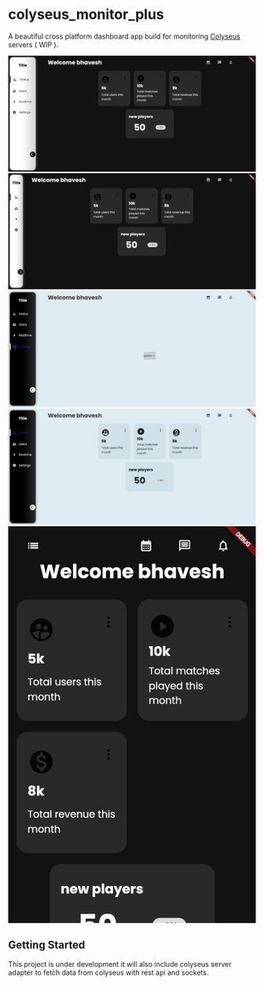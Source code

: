 # colyseus_monitor_plus

 A beautiful cross platform dashboard app build for monitoring [Colyseus](https://github.com/colyseus/colyseus) servers ( WIP ).
 
 
 ![alt text](./screenshots/dark1.png)
 ![alt text](./screenshots/dark2.png)
  ![alt text](./screenshots/light1.png)
   ![alt text](./screenshots/light2.png)
     ![alt text](./screenshots/mobile.png)

## Getting Started

This project is under development it will also include colyseus server adapter to fetch data from colyseus with rest api and sockets.
